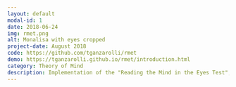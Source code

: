 ```yaml
---
layout: default
modal-id: 1
date: 2018-06-24
img: rmet.png
alt: Monalisa with eyes cropped
project-date: August 2018
code: https://github.com/tganzarolli/rmet
demo: https://tganzarolli.github.io/rmet/introduction.html
category: Theory of Mind
description: Implementation of the "Reading the Mind in the Eyes Test", used as part of my master thesis project, in the context of the link between the <a href="https://journals.plos.org/plosone/article?id=10.1371/journal.pone.0115212" target="_blank">its results and collective intelligence</a>. 
---
```

